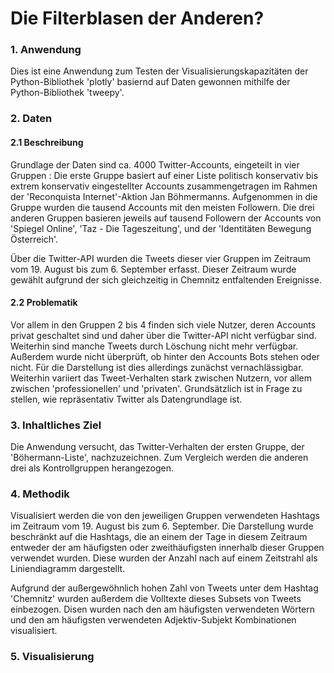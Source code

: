# Die Filterblasen der Anderen?

### 1. Anwendung

Dies ist eine Anwendung zum Testen der Visualisierungskapazitäten der Python-Bibliothek 'plotly' basiernd auf Daten gewonnen mithilfe der Python-Bibliothek 'tweepy'.


### 2. Daten

#### 2.1 Beschreibung

Grundlage der Daten sind ca. 4000 Twitter-Accounts, eingeteilt in vier Gruppen : Die erste Gruppe basiert auf einer Liste politisch konservativ bis extrem konservativ eingestellter Accounts zusammengetragen im Rahmen der 'Reconquista Internet'-Aktion Jan Böhmermanns. Aufgenommen in die Gruppe wurden die tausend Accounts mit den meisten Followern. Die drei anderen Gruppen basieren jeweils auf tausend Followern der Accounts von 'Spiegel Online', 'Taz - Die Tageszeitung', und der 'Identitäten Bewegung Österreich'.

Über die Twitter-API wurden die Tweets dieser vier Gruppen im Zeitraum vom 19. August bis zum 6. September erfasst. Dieser Zeitraum wurde gewählt aufgrund der sich gleichzeitig in Chemnitz entfaltenden Ereignisse.

#### 2.2 Problematik

Vor allem in den Gruppen 2 bis 4 finden sich viele Nutzer, deren Accounts privat geschaltet sind und daher über die Twitter-API nicht verfügbar sind. Weiterhin sind manche Tweets durch Löschung nicht mehr verfügbar. Außerdem wurde nicht überprüft, ob hinter den Accounts Bots stehen oder nicht. Für die Darstellung ist dies allerdings zunächst vernachlässigbar. Weiterhin variiert das Tweet-Verhalten stark zwischen Nutzern, vor allem zwischen 'professionellen' und 'privaten'. Grundsätzlich ist in Frage zu stellen, wie repräsentativ Twitter als Datengrundlage ist.


### 3. Inhaltliches Ziel

Die Anwendung versucht, das Twitter-Verhalten der ersten Gruppe, der 'Böhermann-Liste', nachzuzeichnen. Zum Vergleich werden die anderen drei als Kontrollgruppen herangezogen.


### 4. Methodik

Visualisiert werden die von den jeweiligen Gruppen verwendeten Hashtags im Zeitraum vom 19. August bis zum 6. September. Die Darstellung wurde beschränkt auf die Hashtags, die an einem der Tage in diesem Zeitraum entweder der am häufigsten oder zweithäufigsten innerhalb dieser Gruppen verwendet wurden. Diese wurden der Anzahl nach auf einem Zeitstrahl als Liniendiagramm dargestellt.

Aufgrund der außergewöhnlich hohen Zahl von Tweets unter dem Hashtag 'Chemnitz' wurden außerdem die Volltexte dieses Subsets von Tweets einbezogen. Disen wurden nach den am häufigsten verwendeten Wörtern und den am häufigsten verwendeten Adjektiv-Subjekt Kombinationen visualisiert.


### 5. Visualisierung
